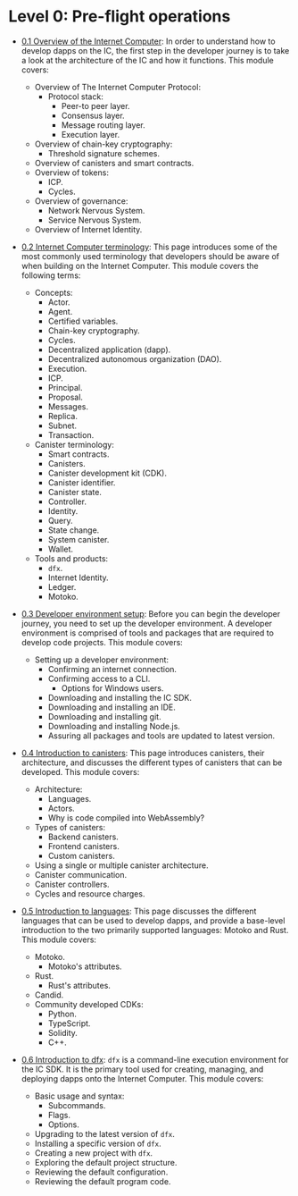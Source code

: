 # Level 0: Pre-flight operations

- [0.1 Overview of the Internet Computer](01-ic-overview.md): In order to understand how to develop dapps on the IC, the first step in the developer journey is to take a look at the architecture of the IC and how it functions. This module covers:
    - Overview of The Internet Computer Protocol:
        - Protocol stack:
            - Peer-to peer layer.
            - Consensus layer.
            - Message routing layer.
            - Execution layer.
    - Overview of chain-key cryptography:
        - Threshold signature schemes.
    - Overview of canisters and smart contracts.
    - Overview of tokens:
        - ICP.
        - Cycles.
    - Overview of governance:
        - Network Nervous System.
        - Service Nervous System.
    - Overview of Internet Identity.

- [0.2 Internet Computer terminology](02-ic-terms.md): This page introduces some of the most commonly used terminology that developers should be aware of when building on the Internet Computer. This module covers the following terms:
    - Concepts:
        - Actor.
        - Agent.
        - Certified variables.
        - Chain-key cryptography.
        - Cycles.
        - Decentralized application (dapp).
        - Decentralized autonomous organization (DAO).
        - Execution.
        - ICP.
        - Principal.
        - Proposal.
        - Messages.
        - Replica.
        - Subnet.
        - Transaction.
    - Canister terminology:
        - Smart contracts.
        - Canisters.
        - Canister development kit (CDK).
        - Canister identifier.
        - Canister state.
        - Controller.
        - Identity.
        - Query.
        - State change.
        - System canister.
        - Wallet.
    - Tools and products:
        - `dfx`.
        - Internet Identity.
        - Ledger.
        - Motoko.

- [0.3 Developer environment setup](03-dev-env.md): Before you can begin the developer journey, you need to set up the developer environment. A developer environment is comprised of tools and packages that are required to develop code projects. This module covers:
    - Setting up a developer environment:
        - Confirming an internet connection.
        - Confirming access to a CLI.
            - Options for Windows users.
        - Downloading and installing the IC SDK.
        - Downloading and installing an IDE.
        - Downloading and installing git.
        - Downloading and installing Node.js.
        - Assuring all packages and tools are updated to latest version.

- [0.4 Introduction to canisters](04-intro-canisters.md): This page introduces canisters, their architecture, and discusses the different types of canisters that can be developed. This module covers:
    - Architecture:
        - Languages.
        - Actors.
        - Why is code compiled into WebAssembly?
    - Types of canisters:
        - Backend canisters.
        - Frontend canisters.
        - Custom canisters.
    - Using a single or multiple canister architecture.
    - Canister communication.
    - Canister controllers.
    - Cycles and resource charges.

- [0.5 Introduction to languages](05-intro-languages.md): This page discusses the different languages that can be used to develop dapps, and provide a base-level introduction to the two primarily supported languages: Motoko and Rust. This module covers:
    - Motoko.
        - Motoko's attributes.
    - Rust.
        - Rust's attributes.
    - Candid.
    - Community developed CDKs:
        - Python.
        - TypeScript.
        - Solidity.
        - C++.

- [0.6 Introduction to dfx](06-intro-dfx.md): `dfx` is a command-line execution environment for the IC SDK. It is the primary tool used for creating, managing, and deploying dapps onto the Internet Computer. This module covers:
    - Basic usage and syntax:
        - Subcommands.
        - Flags.
        - Options.
    - Upgrading to the latest version of `dfx`.
    - Installing a specific version of `dfx`.
    - Creating a new project with `dfx`.
    - Exploring the default project structure.
    - Reviewing the default configuration.
    - Reviewing the default program code.


